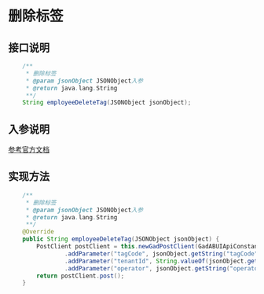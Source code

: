 # 删除标签

## 接口说明
```java
    /**
     * 删除标签
     * @param jsonObject JSONObject入参
     * @return java.lang.String
     **/
    String employeeDeleteTag(JSONObject jsonObject);
```
## 入参说明
[参考官方文档](https://openplatform-portal.dg-work.cn/#/doc-jsapi?apiType=serverapi&docKey=2651)
## 实现方法
```java
    /**
     * 删除标签
     * @param jsonObject JSONObject入参
     * @return java.lang.String
     **/
    @Override
    public String employeeDeleteTag(JSONObject jsonObject) {
        PostClient postClient = this.newGadPostClient(GadABUIApiConstants.ABUI_TAG_DELETE_TAGS)
                .addParameter("tagCode", jsonObject.getString("tagCode"))
                .addParameter("tenantId", String.valueOf(jsonObject.getLong("tenantId")))
                .addParameter("operator", jsonObject.getString("operator"));
        return postClient.post();
    }
```